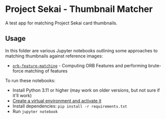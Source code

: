 # Project Sekai - Thumbnail Matcher

A test app for matching Project Sekai card thumbnails.

## Usage

In this folder are various Jupyter notebooks outlining some approaches to matching thumbnails against reference images:

- [`orb-feature-matching`](.\orb-feature-matching.ipynb) - Computing ORB Features and performing brute-force matching of features

To run these notebooks:

- Install Python 3.11 or higher (may work on older versions, but not sure if it'll work)
- [Create a virtual environment and activate it](https://packaging.python.org/en/latest/guides/installing-using-pip-and-virtual-environments/#creating-a-virtual-environment)
- Install dependencies: `pip install -r requirements.txt`
- Run `jupyter notebook`
